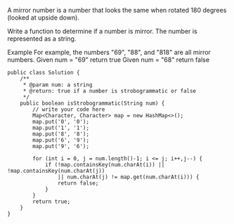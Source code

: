 A mirror number is a number that looks the same when rotated 180 degrees (looked at upside down).

Write a function to determine if a number is mirror. The number is represented as a string.

Example
For example, the numbers "69", "88", and "818" are all mirror numbers.
Given num = "69" return true
Given num = "68" return false

    public class Solution {
        /**
         * @param num: a string
         * @return: true if a number is strobogrammatic or false
         */
        public boolean isStrobogrammatic(String num) {
            // write your code here
            Map<Character, Character> map = new HashMap<>();
            map.put('0', '0');
            map.put('1', '1');
            map.put('8', '8');
            map.put('6', '9');
            map.put('9', '6');

            for (int i = 0, j = num.length()-1; i <= j; i++,j--) {
                if (!map.containsKey(num.charAt(i)) || !map.containsKey(num.charAt(j))
                    || num.charAt(j) != map.get(num.charAt(i))) {
                    return false;
                }
            }
            return true;
        }
    }
